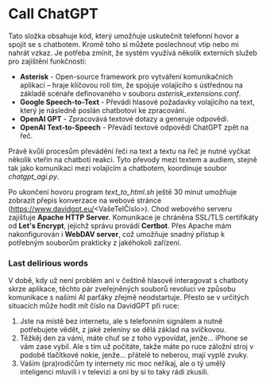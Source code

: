 # Call ChatGPT

Tato složka obsahuje kód, který umožňuje uskutečnit telefonní hovor a spojit se s chatbotem. Kromě toho si můžete poslechnout vtip nebo mi nahrát vzkaz. Je potřeba zmínit, že systém využívá několik externích služeb pro zajištění funkčnosti:
- **Asterisk** - Open-source framework pro vytváření komunikačních aplikací – hraje klíčovou roli tím, že spojuje volajícího s ústřednou na základě scénáře definovaného v souboru *asterisk_extensions.conf*.
- **Google Speech-to-Text** - Převádí hlasové požadavky volajícího na text, který je následně poslán chatbotovi ke zpracování.
- **OpenAI GPT** - Zpracovává textové dotazy a generuje odpovědi.
- **OpenAI Text-to-Speech** - Převádí textové odpovědi ChatGPT zpět na řeč.

Právě kvůli procesům převádění řeči na text a textu na řeč je nutné vyčkat několik vteřin na chatbotí reakci. Tyto převody mezi textem a audiem, stejně tak jako komunikaci mezi volajícím a chatbotem, koordinuje soubor *chatgpt_agi.py*.

Po ukončení hovoru program *text_to_html.sh* ještě 30 minut umožňuje zobrazit přepis konverzace na webové stránce (https://www.davidgpt.eu/<VašeTelČíslo>). Chod webového serveru zajišťuje **Apache HTTP Server**. Komunikace je chráněna SSL/TLS certifikáty od **Let's Encrypt**, jejichž správu provádí **Certbot**. Přes Apache mám nakonfigurován i **WebDAV server**, což umožňuje snadný přístup k potřebným souborům prakticky z jakéhokoli zařízení.


### Last delirious words
V době, kdy už není problém ani v češtině hlasově interagovat s chatboty skrze aplikace, těchto pár zveřejněných souborů revoluci ve způsobu komunikace s našimi AI parťáky zřejmě neodstartuje. Přesto se v určitých situacích může hodit mít číslo na DavidGPT při ruce:
1. Jste na místě bez internetu, ale s telefonním signálem a nutně potřebujete vědět, z jaké zeleniny se dělá základ na svíčkovou.
2. Těžkěj den za vámi, máte chuť se z toho vypovídat, jenže... iPhone se vám zase vybil. Ale s tím už počítáte, takže máte po ruce záložní stroj v podobě tlačítkové nokie, jenže... přátelé to neberou, mají vyplé zvuky.
3. Vašim (pra)rodičům ty internety nic moc neříkaj, ale o tý umělý inteligenci mluvili i v televizi a oni by si to taky rádi zkusili.

